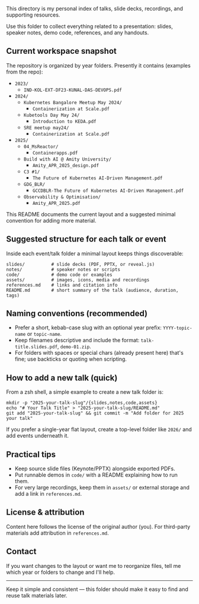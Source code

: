 This directory is my personal index of talks, slide decks, recordings, and supporting resources.

Use this folder to collect everything related to a presentation: slides, speaker notes, demo code, references, and any handouts.

## Current workspace snapshot

The repository is organized by year folders. Presently it contains (examples from the repo):

- `2023/`
	- `IND-KOL-EXT-DF23-KUNAL-DAS-DEVOPS.pdf`
- `2024/`
	- `Kubernetes Bangalore Meetup May 2024/`
		- `Containerization at Scale.pdf`
	- `Kubetools Day May 24/`
		- `Introduction to KEDA.pdf`
	- `SRE meetup may24/`
		- `Containerization at Scale.pdf`
- `2025/`
	- `04_MsReactor/`
		- `Containerapps.pdf`
	- `Build with AI @ Amity University/`
		- `Amity_APR_2025_design.pdf`
	- `C3 #1/`
		- `The Future of Kubernetes AI-Driven Management.pdf`
	- `GDG_BLR/`
		- `GCCDBLR-The Future of Kubernetes AI-Driven Management.pdf`
	- `Observability & Optimisation/`
		- `Amity_APR_2025.pdf`

This README documents the current layout and a suggested minimal convention for adding more material.

## Suggested structure for each talk or event

Inside each event/talk folder a minimal layout keeps things discoverable:

```
slides/          # slide decks (PDF, PPTX, or reveal.js)
notes/           # speaker notes or scripts
code/            # demo code or examples
assets/          # images, icons, media and recordings
references.md    # links and citation info
README.md        # short summary of the talk (audience, duration, tags)
```

## Naming conventions (recommended)

- Prefer a short, kebab-case slug with an optional year prefix: `YYYY-topic-name` or `topic-name`.
- Keep filenames descriptive and include the format: `talk-title.slides.pdf`, `demo-01.zip`.
- For folders with spaces or special chars (already present here) that's fine; use backticks or quoting when scripting.

## How to add a new talk (quick)

From a zsh shell, a simple example to create a new talk folder is:

```
mkdir -p "2025-your-talk-slug"/{slides,notes,code,assets}
echo "# Your Talk Title" > "2025-your-talk-slug/README.md"
git add "2025-your-talk-slug" && git commit -m "Add folder for 2025 your talk"
```

If you prefer a single-year flat layout, create a top-level folder like `2026/` and add events underneath it.

## Practical tips

- Keep source slide files (Keynote/PPTX) alongside exported PDFs.
- Put runnable demos in `code/` with a README explaining how to run them.
- For very large recordings, keep them in `assets/` or external storage and add a link in `references.md`.

## License & attribution

Content here follows the license of the original author (you). For third-party materials add attribution in `references.md`.

## Contact

If you want changes to the layout or want me to reorganize files, tell me which year or folders to change and I'll help.

---

Keep it simple and consistent — this folder should make it easy to find and reuse talk materials later.